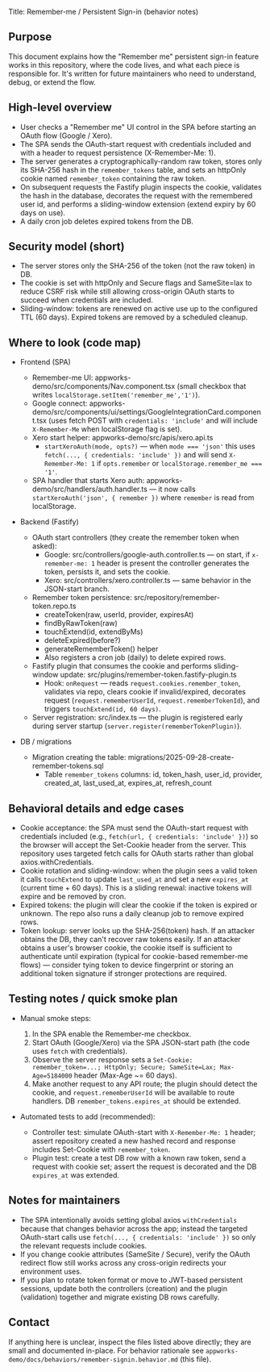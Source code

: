 Title: Remember-me / Persistent Sign-in (behavior notes)

## Purpose

This document explains how the "Remember me" persistent sign-in feature works in this repository, where the code lives, and what each piece is responsible for. It's written for future maintainers who need to understand, debug, or extend the flow.

## High-level overview

- User checks a "Remember me" UI control in the SPA before starting an OAuth flow (Google / Xero).
- The SPA sends the OAuth-start request with credentials included and with a header to request persistence (X-Remember-Me: 1).
- The server generates a cryptographically-random raw token, stores only its SHA-256 hash in the `remember_tokens` table, and sets an httpOnly cookie named `remember_token` containing the raw token.
- On subsequent requests the Fastify plugin inspects the cookie, validates the hash in the database, decorates the request with the remembered user id, and performs a sliding-window extension (extend expiry by 60 days on use).
- A daily cron job deletes expired tokens from the DB.

## Security model (short)

- The server stores only the SHA-256 of the token (not the raw token) in DB.
- The cookie is set with httpOnly and Secure flags and SameSite=lax to reduce CSRF risk while still allowing cross-origin OAuth starts to succeed when credentials are included.
- Sliding-window: tokens are renewed on active use up to the configured TTL (60 days). Expired tokens are removed by a scheduled cleanup.

## Where to look (code map)

- Frontend (SPA)
  - Remember-me UI: appworks-demo/src/components/Nav.component.tsx (small checkbox that writes `localStorage.setItem('remember_me','1')`).
  - Google connect: appworks-demo/src/components/ui/settings/GoogleIntegrationCard.component.tsx (uses fetch POST with `credentials: 'include'` and will include `X-Remember-Me` when localStorage flag is set).
  - Xero start helper: appworks-demo/src/apis/xero.api.ts
    - `startXeroAuth(mode, opts?)` — when `mode === 'json'` this uses `fetch(..., { credentials: 'include' })` and will send `X-Remember-Me: 1` if `opts.remember` or `localStorage.remember_me === '1'`.
  - SPA handler that starts Xero auth: appworks-demo/src/handlers/auth.handler.ts — it now calls `startXeroAuth('json', { remember })` where `remember` is read from localStorage.

- Backend (Fastify)
  - OAuth start controllers (they create the remember token when asked):
    - Google: src/controllers/google-auth.controller.ts — on start, if `x-remember-me: 1` header is present the controller generates the token, persists it, and sets the cookie.
    - Xero: src/controllers/xero.controller.ts — same behavior in the JSON-start branch.
  - Remember token persistence: src/repository/remember-token.repo.ts
    - createToken(raw, userId, provider, expiresAt)
    - findByRawToken(raw)
    - touchExtend(id, extendByMs)
    - deleteExpired(before?)
    - generateRememberToken() helper
    - Also registers a cron job (daily) to delete expired rows.
  - Fastify plugin that consumes the cookie and performs sliding-window update: src/plugins/remember-token.fastify-plugin.ts
    - Hook: `onRequest` — reads `request.cookies.remember_token`, validates via repo, clears cookie if invalid/expired, decorates request (`request.rememberUserId`, `request.rememberTokenId`), and triggers `touchExtend(id, 60 days)`.
  - Server registration: src/index.ts — the plugin is registered early during server startup (`server.register(rememberTokenPlugin)`).

- DB / migrations
  - Migration creating the table: migrations/2025-09-28-create-remember-tokens.sql
    - Table `remember_tokens` columns: id, token_hash, user_id, provider, created_at, last_used_at, expires_at, refresh_count

## Behavioral details and edge cases

- Cookie acceptance: the SPA must send the OAuth-start request with credentials included (e.g., `fetch(url, { credentials: 'include' })`) so the browser will accept the Set-Cookie header from the server. This repository uses targeted fetch calls for OAuth starts rather than global axios.withCredentials.
- Cookie rotation and sliding-window: when the plugin sees a valid token it calls `touchExtend` to update `last_used_at` and set a new `expires_at` (current time + 60 days). This is a sliding renewal: inactive tokens will expire and be removed by cron.
- Expired tokens: the plugin will clear the cookie if the token is expired or unknown. The repo also runs a daily cleanup job to remove expired rows.
- Token lookup: server looks up the SHA-256(token) hash. If an attacker obtains the DB, they can't recover raw tokens easily. If an attacker obtains a user's browser cookie, the cookie itself is sufficient to authenticate until expiration (typical for cookie-based remember-me flows) — consider tying token to device fingerprint or storing an additional token signature if stronger protections are required.

## Testing notes / quick smoke plan

- Manual smoke steps:
  1.  In the SPA enable the Remember-me checkbox.
  2.  Start OAuth (Google/Xero) via the SPA JSON-start path (the code uses `fetch` with credentials).
  3.  Observe the server response sets a `Set-Cookie: remember_token=...; HttpOnly; Secure; SameSite=Lax; Max-Age=5184000` header (Max-Age ~= 60 days).
  4.  Make another request to any API route; the plugin should detect the cookie, and `request.rememberUserId` will be available to route handlers. DB `remember_tokens.expires_at` should be extended.

- Automated tests to add (recommended):
  - Controller test: simulate OAuth-start with `X-Remember-Me: 1` header; assert repository created a new hashed record and response includes Set-Cookie with `remember_token`.
  - Plugin test: create a test DB row with a known raw token, send a request with cookie set; assert the request is decorated and the DB `expires_at` was extended.

## Notes for maintainers

- The SPA intentionally avoids setting global axios `withCredentials` because that changes behavior across the app; instead the targeted OAuth-start calls use `fetch(..., { credentials: 'include' })` so only the relevant requests include cookies.
- If you change cookie attributes (SameSite / Secure), verify the OAuth redirect flow still works across any cross-origin redirects your environment uses.
- If you plan to rotate token format or move to JWT-based persistent sessions, update both the controllers (creation) and the plugin (validation) together and migrate existing DB rows carefully.

## Contact

If anything here is unclear, inspect the files listed above directly; they are small and documented in-place. For behavior rationale see `appworks-demo/docs/behaviors/remember-signin.behavior.md` (this file).
